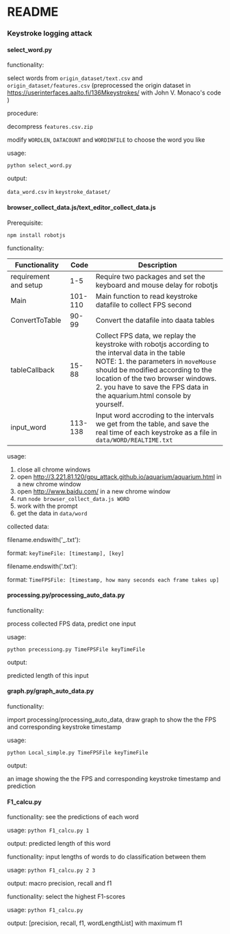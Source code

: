 # README

### Keystroke logging attack

#### select_word.py

functionality:

select words from `origin_dataset/text.csv` and `origin_dataset/features.csv` (preprocessed the origin dataset in https://userinterfaces.aalto.fi/136Mkeystrokes/ with John V. Monaco's code )

procedure:

decompress `features.csv.zip`

modify `WORDLEN`, `DATACOUNT` and `WORDINFILE` to choose the word you like

usage:

`python select_word.py`

output: 

`data_word.csv` in `keystroke_dataset/`

#### browser_collect_data.js/text_editor_collect_data.js

Prerequisite:

`npm install robotjs`

functionality:

| Functionality         | Code    | Description                                                  |
| --------------------- | ------- | ------------------------------------------------------------ |
| requirement and setup | 1-5     | Require two packages and set the keyboard and mouse delay for robotjs |
| Main                  | 101-110 | Main function to read keystroke datafile to collect FPS second |
| ConvertToTable        | 90-99   | Convert the datafile into daata tables                       |
| tableCallback         | 15-88   | Collect FPS data, we replay the keystroke with robotjs according to the interval data in the table<br />NOTE: 1. the parameters in `moveMouse` should be modified according to the location of the two browser windows. 2. you have to save the FPS data in the aquarium.html console by yourself. |
| input_word            | 113-138 | Input word accroding to the intervals we get from the table, and save the real time of each keystroke as a file in `data/WORD/REALTIME.txt` |

usage:

1. close all chrome windows
2. open http://3.221.81.120/gpu_attack.github.io/aquarium/aquarium.html in a new chrome window
3. open http://www.baidu.com/ in a new chrome window
4. run `node browser_collect_data.js WORD`
5. work with the prompt
6. get the data in `data/word`

collected data:

filename.endswith('_.txt'):

format: `keyTimeFile: [timestamp], [key]`

filename.endswith('.txt'): 

format: `TimeFPSFile: [timestamp, how many seconds each frame takes up]`

#### processing.py/processing_auto_data.py

functionality:

process collected FPS data, predict one input

usage: 

`python precessiong.py TimeFPSFile keyTimeFile`

output: 

predicted length of this input

#### graph.py/graph_auto_data.py

functionality:

import processing/processing_auto_data, draw graph to show the the FPS and corresponding keystroke timestamp

usage:

`python Local_simple.py TimeFPSFile keyTimeFile`

output:

an image showing the the FPS and corresponding keystroke timestamp and prediction

#### F1_calcu.py

functionality: see the predictions of each word

usage: `python F1_calcu.py 1`

output: predicted length of this word

functionality: input lengths of words to do classification between them

usage: `python F1_calcu.py 2 3`

output: macro precision, recall and f1

functionality: select the highest F1-scores

usage: `python F1_calcu.py`

output: [precision, recall, f1, wordLengthList] with maximum f1